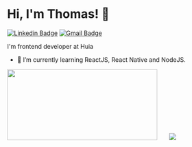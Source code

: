 # Hi, I'm Thomas! 👋

[![Linkedin Badge](https://img.shields.io/badge/-LinkedIn-blue?style=flat-square&logo=Linkedin&logoColor=white&link=https://www.linkedin.com/in/thomas-soares-339465a6/)](https://www.linkedin.com/in/thomas-soares-339465a6/)
[![Gmail Badge](https://img.shields.io/badge/-Gmail-c14438?style=flat-square&logo=Gmail&logoColor=white&link=mailto:soaresthomasp@gmail.com)](mailto:soaresthomasp@gmail.com)

I'm frontend developer at Huia 

- 🌱 I’m currently learning ReactJS, React Native and NodeJS.

<p style="margin: 0;">
  <a href="#"><img src="https://github-readme-stats.vercel.app/api?username=thomas-soares&show_icons=true&theme=merko" width="350" height="165" style="margin-right:24px;"></a>
  <a href="#"><img src="https://github-readme-stats.vercel.app/api/top-langs/?username=thomas-soares&layout=compact&theme=merko"></a>
</p>

<!--
**thomas-soares/thomas-soares** is a ✨ _special_ ✨ repository because its `README.md` (this file) appears on your GitHub profile. --!>

